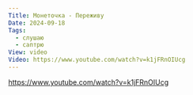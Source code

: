 ```yaml
---
Title: Монеточка - Переживу
Date: 2024-09-18
Tags:
  - слушаю
  - саптрю
View: video
Video: https://www.youtube.com/watch?v=k1jFRnOIUcg
---
```


https://www.youtube.com/watch?v=k1jFRnOIUcg
